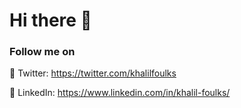 # Hi there 👋

<!--
**Khalil-Foulks/Khalil-Foulks** is a ✨ _special_ ✨ repository because its `README.md` (this file) appears on your GitHub profile.

Here are some ideas to get you started:

- 🔭 I’m currently working on ...
- 🌱 I’m currently learning ...
- 👯 I’m looking to collaborate on ...
- 🤔 I’m looking for help with ...
- 💬 Ask me about ...
- 📫 How to reach me: ...
- 😄 Pronouns: ...
- ⚡ Fun fact: ...
-->

### Follow me on 
  🔲 Twitter: https://twitter.com/khalilfoulks 
  
  🔲 LinkedIn: https://www.linkedin.com/in/khalil-foulks/
